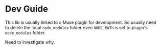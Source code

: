 # Dev Guide
This lib is usually linked to a Muse plugin for development. So usually need to delete the local `node_modules` folder even `NODE_PATH` is set to plugin's `node_modules` folder.

Need to investigate why.